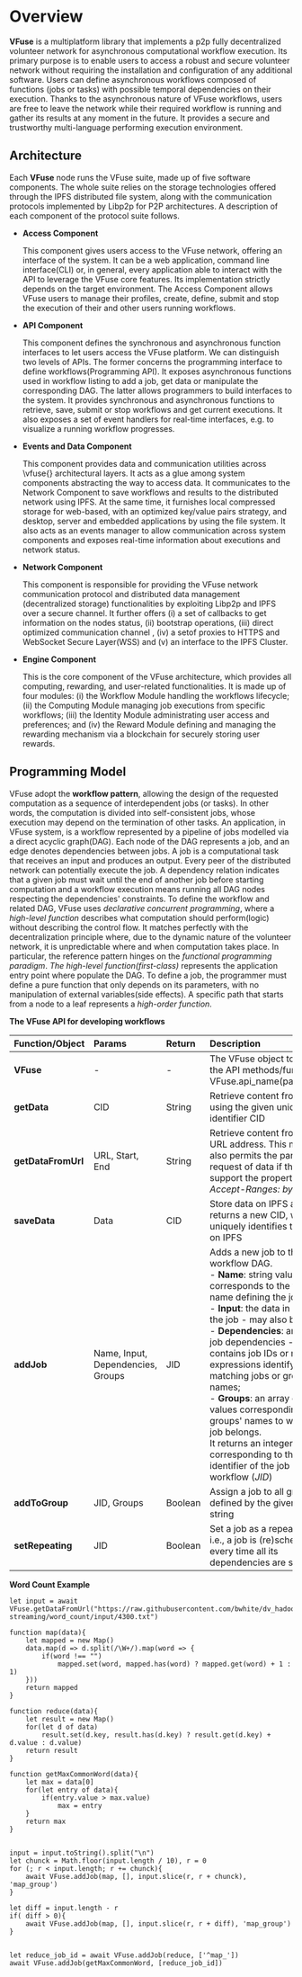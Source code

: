 # Overview

**VFuse** is a multiplatform library that implements a p2p fully decentralized volunteer network for asynchronous computational workflow execution.
Its primary purpose is to enable users to access a robust and secure volunteer network without requiring the installation and configuration of any additional software. Users can define asynchronous workflows composed of functions (jobs or tasks) with possible temporal dependencies on their execution. Thanks to the asynchronous nature of VFuse  workflows, users are free to leave the network while their required workflow is running and gather its results at any moment in the future.
It provides a secure and trustworthy multi-language performing execution environment.

## Architecture

Each **VFuse** node runs the VFuse suite, made up of five software components. The whole suite relies on the storage technologies offered through the IPFS distributed file system, along with the communication protocols implemented by Libp2p for P2P architectures. A description of each component of the protocol suite follows.

- **Access Component**

  This component gives users access to the VFuse network, offering an interface of the system. It can be a web application, command line interface(CLI) or, in general, every application able to interact with the API to leverage the VFuse  core features. Its implementation strictly depends on the target environment. The Access Component allows VFuse  users to manage their profiles, create, define, submit and stop the execution of their and other users running workflows.

- **API Component**

  This component defines the synchronous and asynchronous function interfaces to let users access the VFuse platform. We can distinguish two levels of APIs. The former concerns the programming interface to define workflows(Programming API). It exposes asynchronous functions used in workflow listing to add a job, get data or manipulate the corresponding DAG. The latter allows programmers to build interfaces to the system. It provides synchronous and asynchronous functions to retrieve, save, submit or stop workflows and get current executions. It also exposes a set of event handlers for real-time interfaces, e.g. to visualize a running workflow progresses.

- **Events and Data Component**

  This component provides data and communication utilities across \vfuse{} architectural layers. It acts as a glue among system components abstracting the way to access data. It communicates to the Network Component to save workflows and results to the distributed network using IPFS. At the same time, it furnishes local compressed storage for web-based, with an optimized key/value pairs strategy, and desktop, server and embedded applications by using the file system. It also acts as an events manager to allow communication across system components and exposes real-time information about executions and network status.

- **Network Component**

  This component is responsible for providing the VFuse network communication protocol and distributed data management (decentralized storage) functionalities by exploiting Libp2p and IPFS over a secure channel. It further offers (i) a set of callbacks to get information on the nodes status, (ii) bootstrap operations, (iii) direct optimized communication channel , (iv) a setof proxies to HTTPS and WebSocket Secure Layer(WSS) and (v) an interface to the IPFS Cluster.

- **Engine Component**

  This is the core component of the VFuse architecture, which provides all computing, rewarding, and user-related functionalities. It is made up of four modules: (i) the Workflow Module handling the workflows lifecycle; (ii) the Computing Module managing job executions from specific workflows; (iii) the Identity Module administrating user access and preferences; and (iv) the Reward Module defining and managing the rewarding mechanism via a blockchain for securely storing user rewards.

## **Programming Model**

VFuse adopt the **workflow pattern**, allowing the design of the requested computation as a sequence of interdependent jobs (or tasks). In other words, the computation is divided into self-consistent jobs, whose execution may depend on the termination of other tasks. An application, in VFuse system, is a workflow represented by a pipeline of jobs modelled via a direct acyclic graph(DAG).
Each node of the DAG represents a job, and an edge denotes dependencies between jobs. A job is a computational task that receives an input and produces an output. Every peer of the distributed network can potentially execute the job. A dependency relation indicates that a given job must wait until the end of another job before starting computation and a workflow execution means running all DAG nodes respecting the dependencies' constraints.
To define the workflow and related DAG, VFuse uses *declarative concurrent programming*, where a *high-level function* describes what computation should perform(logic) without describing the control flow. It matches perfectly with the decentralization principle where, due to the dynamic nature of the volunteer network, it is unpredictable where and when computation takes place. In particular, the reference pattern hinges on the *functional programming paradigm*. *The high-level function(first-class)* represents the application entry point where populate the DAG.
To define a job, the programmer must define a pure function that only depends on its parameters, with no manipulation of external variables(side effects). A specific path that starts from a node to a leaf represents a *high-order function*.

**The VFuse API for developing workflows**

| **Function/Object**  | **Params**  | **Return**  | **Description**                                                                  |
| :------------------- | :---------- | :---------- | :------------------------------------------------------------------------------- |
| **VFuse**                | -           | -           | The VFuse object to access the API methods/functions: VFuse.api_name(parameters) |
| **getData**              | CID         | String      | Retrieve content from IPFS using the given unique identifier CID                 |
| **getDataFromUrl**       | URL, Start, End | String  | Retrieve content from a given URL address. This method also permits the partial request of data if the server support the property *Accept-Ranges: bytes* |
| **saveData**             | Data | CID |  Store data on IPFS and returns a new CID, which uniquely identifies the data on IPFS |
| **addJob** | Name, Input, Dependencies, Groups | JID |  Adds a new job to the workflow DAG.<br> - **Name**: string value that corresponds to the function name defining the job;<br>- **Input**: the data in input to the job - may also be *null*;<br>- **Dependencies**: an array of job dependencies - it contains job IDs or regular expressions identifying matching jobs or group names;<br>- **Groups**: an array of string values corresponding to the groups' names to which the job belongs.<br> It returns an integer value corresponding to the unique identifier of the job in a workflow (*JID*) |
| **addToGroup** | JID, Groups | Boolean | Assign a job to all groups defined by the given array of string |
| **setRepeating** | JID | Boolean |  Set a job as a repeating job, i.e., a job is (re)scheduled every time all its dependencies are satisfied|

**Word Count Example**
```
let input = await VFuse.getDataFromUrl("https://raw.githubusercontent.com/bwhite/dv_hadoop_tests/master/python-streaming/word_count/input/4300.txt")

function map(data){
    let mapped = new Map()
    data.map(d => d.split(/\W+/).map(word => {
        if(word !== "")
            mapped.set(word, mapped.has(word) ? mapped.get(word) + 1 : 1)
    }))
    return mapped
}

function reduce(data){
    let result = new Map()
    for(let d of data)
        result.set(d.key, result.has(d.key) ? result.get(d.key) + d.value : d.value)
    return result
}

function getMaxCommonWord(data){
    let max = data[0]
    for(let entry of data){
        if(entry.value > max.value)
            max = entry
    }
    return max
}


input = input.toString().split("\n")
let chunck = Math.floor(input.length / 10), r = 0
for (; r < input.length; r += chunck){
    await VFuse.addJob(map, [], input.slice(r, r + chunck), 'map_group')
}

let diff = input.length - r
if( diff > 0){
    await VFuse.addJob(map, [], input.slice(r, r + diff), 'map_group')
}


let reduce_job_id = await VFuse.addJob(reduce, ['^map_'])
await VFuse.addJob(getMaxCommonWord, [reduce_job_id])

```


